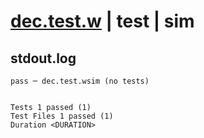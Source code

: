 # [dec.test.w](../../../../../../examples/tests/sdk_tests/counter/dec.test.w) | test | sim

## stdout.log
```log
pass ─ dec.test.wsim (no tests)
 
 
Tests 1 passed (1)
Test Files 1 passed (1)
Duration <DURATION>
```

